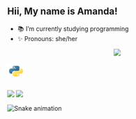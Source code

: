 ## Hii, My name is Amanda!

- 📚 I’m currently studying programming
- ✨ Pronouns: she/her

<div align="center">
  <a href="https://github.com/mandsd">
  <img height="180em" src="https://github-readme-stats.vercel.app/api?username=mandsd&show_icons=true&theme=tokyonight&include_all_commits=true&count_private=true"/>
</div>
  
  <div style="display: inline_block"><br>
  <img align="center" alt="Mands-Python" height="30" width="40" src="https://raw.githubusercontent.com/devicons/devicon/master/icons/python/python-original.svg">
</div>
  
  ##
  
<div>
  <a href="https://instagram.com/amanda.dahm" target="_blank"><img src="https://img.shields.io/badge/-Instagram-%23E4405F?style=for-the-badge&logo=instagram&logoColor=white" target="_blank"></a>
  <a href = "mailto:amandafd@outlook.com"><img src="https://img.shields.io/badge/Gmail-D14836?style=for-the-badge&logo=gmail&logoColor=white" target="_blank"></a>  
</div>

   ![Snake animation](https://github.com/mandsd/mandsd/blob/output/github-contribution-grid-snake.svg)

